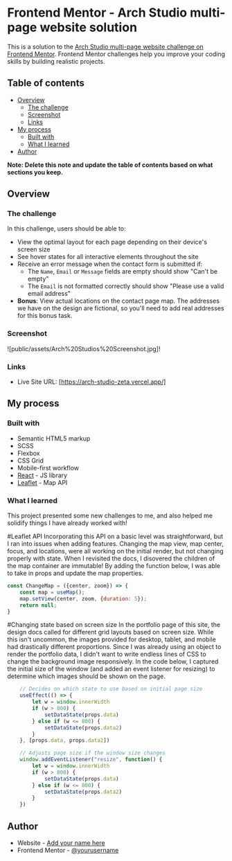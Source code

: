 # Frontend Mentor - Arch Studio multi-page website solution

This is a solution to the [Arch Studio multi-page website challenge on Frontend Mentor](https://www.frontendmentor.io/challenges/arch-studio-multipage-website-wNIbOFYR6). Frontend Mentor challenges help you improve your coding skills by building realistic projects. 

## Table of contents

- [Overview](#overview)
  - [The challenge](#the-challenge)
  - [Screenshot](#screenshot)
  - [Links](#links)
- [My process](#my-process)
  - [Built with](#built-with)
  - [What I learned](#what-i-learned)
- [Author](#author)

**Note: Delete this note and update the table of contents based on what sections you keep.**

## Overview

### The challenge

In this challenge, users should be able to:

- View the optimal layout for each page depending on their device's screen size
- See hover states for all interactive elements throughout the site
- Receive an error message when the contact form is submitted if:
  - The `Name`, `Email` or `Message` fields are empty should show "Can't be empty"
  - The `Email` is not formatted correctly should show "Please use a valid email address"
- **Bonus**: View actual locations on the contact page map. The addresses we have on the design are fictional, so you'll need to add real addresses for this bonus task.

### Screenshot

![public/assets/Arch%20Studios%20Screenshot.jpg]!


### Links

- Live Site URL: [https://arch-studio-zeta.vercel.app/]

## My process

### Built with

- Semantic HTML5 markup
- SCSS
- Flexbox
- CSS Grid
- Mobile-first workflow
- [React](https://reactjs.org/) - JS library
- [Leaflet](https://react-leaflet.js.org/) - Map API


### What I learned

This project presented some new challenges to me, and also helped me solidify things I have already worked with!

#Leaflet API
Incorporating this API on a basic level was straightforward, but I ran into issues when adding features.  Changing the map view, map center, focus, and locations, were all working on the initial render, but not changing properly with state.  When I revisited the docs, I disovered the children of the map container are immutable!  By adding the function below, I was able to take in props and update the map properties.

```JavaScript
const ChangeMap = ({center, zoom}) => {
    const map = useMap();
    map.setView(center, zoom, {duration: 5});
    return null;
}
```

#Changing state based on screen size
In the portfolio page of this site, the design docs called for different grid layouts based on screen size.  While this isn't uncommon, the images provided for desktop, tablet, and mobile had drastically different proportions.  Since I was already using an object to render the portfolio data, I didn't want to write endless lines of CSS to change the background image responsively.  In the code below, I captured the initial size of the window (and added an event listener for resizing) to determine which images should be shown on the page.

``` JavaScript
    // Decides on which state to use based on initial page size
    useEffect(() => {
        let w = window.innerWidth
        if (w > 800) {
            setDataState(props.data)
        } else if (w <= 800) {
            setDataState(props.data2)
        }
    }, [props.data, props.data2])

    // Adjusts page size if the window size changes
    window.addEventListener("resize", function() {
        let w = window.innerWidth
        if (w > 800) {
            setDataState(props.data)
        } else if (w <= 800) {
            setDataState(props.data2)
        }
    })
```


## Author

- Website - [Add your name here](https://www.your-site.com)
- Frontend Mentor - [@yourusername](https://www.frontendmentor.io/profile/yourusername)

